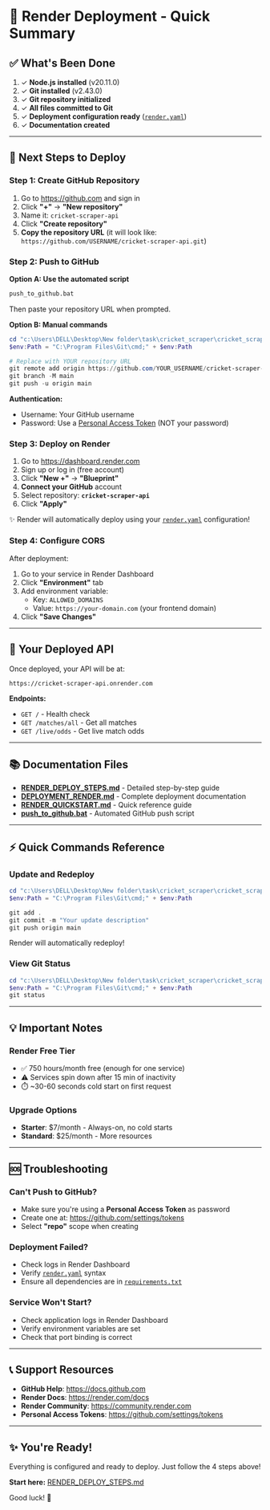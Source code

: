 # 🎯 Render Deployment - Quick Summary

## ✅ What's Been Done

1. ✓ **Node.js installed** (v20.11.0)
2. ✓ **Git installed** (v2.43.0)
3. ✓ **Git repository initialized**
4. ✓ **All files committed to Git**
5. ✓ **Deployment configuration ready** ([`render.yaml`](render.yaml))
6. ✓ **Documentation created**

---

## 🚀 Next Steps to Deploy

### **Step 1: Create GitHub Repository**

1. Go to https://github.com and sign in
2. Click **"+"** → **"New repository"**
3. Name it: `cricket-scraper-api`
4. Click **"Create repository"**
5. **Copy the repository URL** (it will look like: `https://github.com/USERNAME/cricket-scraper-api.git`)

### **Step 2: Push to GitHub**

**Option A: Use the automated script**
```bash
push_to_github.bat
```
Then paste your repository URL when prompted.

**Option B: Manual commands**
```powershell
cd "c:\Users\DELL\Desktop\New folder\task\cricket_scraper\cricket_scraper"
$env:Path = "C:\Program Files\Git\cmd;" + $env:Path

# Replace with YOUR repository URL
git remote add origin https://github.com/YOUR_USERNAME/cricket-scraper-api.git
git branch -M main
git push -u origin main
```

**Authentication:**
- Username: Your GitHub username
- Password: Use a [Personal Access Token](https://github.com/settings/tokens) (NOT your password)

### **Step 3: Deploy on Render**

1. Go to https://dashboard.render.com
2. Sign up or log in (free account)
3. Click **"New +"** → **"Blueprint"**
4. **Connect your GitHub** account
5. Select repository: **`cricket-scraper-api`**
6. Click **"Apply"**

✨ Render will automatically deploy using your [`render.yaml`](render.yaml) configuration!

### **Step 4: Configure CORS**

After deployment:
1. Go to your service in Render Dashboard
2. Click **"Environment"** tab
3. Add environment variable:
   - Key: `ALLOWED_DOMAINS`
   - Value: `https://your-domain.com` (your frontend domain)
4. Click **"Save Changes"**

---

## 📱 Your Deployed API

Once deployed, your API will be at:
```
https://cricket-scraper-api.onrender.com
```

**Endpoints:**
- `GET /` - Health check
- `GET /matches/all` - Get all matches
- `GET /live/odds` - Get live match odds

---

## 📚 Documentation Files

- **[RENDER_DEPLOY_STEPS.md](RENDER_DEPLOY_STEPS.md)** - Detailed step-by-step guide
- **[DEPLOYMENT_RENDER.md](DEPLOYMENT_RENDER.md)** - Complete deployment documentation
- **[RENDER_QUICKSTART.md](RENDER_QUICKSTART.md)** - Quick reference guide
- **[push_to_github.bat](push_to_github.bat)** - Automated GitHub push script

---

## ⚡ Quick Commands Reference

### Update and Redeploy
```powershell
cd "c:\Users\DELL\Desktop\New folder\task\cricket_scraper\cricket_scraper"
$env:Path = "C:\Program Files\Git\cmd;" + $env:Path

git add .
git commit -m "Your update description"
git push origin main
```

Render will automatically redeploy!

### View Git Status
```powershell
cd "c:\Users\DELL\Desktop\New folder\task\cricket_scraper\cricket_scraper"
$env:Path = "C:\Program Files\Git\cmd;" + $env:Path
git status
```

---

## 💡 Important Notes

### Render Free Tier
- ✅ 750 hours/month free (enough for one service)
- ⚠️ Services spin down after 15 min of inactivity
- ⏱️ ~30-60 seconds cold start on first request

### Upgrade Options
- **Starter**: $7/month - Always-on, no cold starts
- **Standard**: $25/month - More resources

---

## 🆘 Troubleshooting

### Can't Push to GitHub?
- Make sure you're using a **Personal Access Token** as password
- Create one at: https://github.com/settings/tokens
- Select **"repo"** scope when creating

### Deployment Failed?
- Check logs in Render Dashboard
- Verify [`render.yaml`](render.yaml) syntax
- Ensure all dependencies are in [`requirements.txt`](requirements.txt)

### Service Won't Start?
- Check application logs in Render Dashboard
- Verify environment variables are set
- Check that port binding is correct

---

## 📞 Support Resources

- **GitHub Help**: https://docs.github.com
- **Render Docs**: https://render.com/docs
- **Render Community**: https://community.render.com
- **Personal Access Tokens**: https://github.com/settings/tokens

---

## ✨ You're Ready!

Everything is configured and ready to deploy. Just follow the 4 steps above!

**Start here:** [RENDER_DEPLOY_STEPS.md](RENDER_DEPLOY_STEPS.md)

Good luck! 🚀
